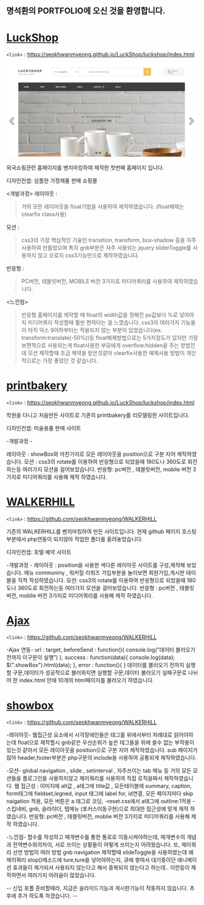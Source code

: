 ## 명석환의 PORTFOLIO에 오신 것을 환영합니다.

 
 

# [LuckShop](https://seokhwanmyeong.github.io/LuckShop/luckshop/index.html)
`<link>` : <https://seokhwanmyeong.github.io/LuckShop/luckshop/index.html>

![](https://github.com/seokhwanmyeong/LuckShop/blob/master/luckshop/luckshop.PNG)

외국쇼핑관련 홈페이지를 벤치마킹하여 제작한 첫번째 홈페이지 입니다.

디자인컨셉: 심플한 가정제품 판매 쇼핑몰

<개발과정>
레이아웃 :
>거의 모든 레이아웃을 float기법을 사용하여 제작하였습니다. (float해제는 clearfix class사용)

모션 :
>css3의 가장 핵심적인 기술인 transition, transform, box-shadow 등을 자주 사용하여 만들었으며
>특히 gnb부분은 자주 사용되는 jquery sliderToggle를 사용하지 않고 오로지 css3기능만으로 제작하였습니다.

반응형 : 
>PC버전, 태블릿버전, MOBILE 버전 3가지로 미디어쿼리를 사용하여 제작하였습니다.


<느낀점>
>반응형 홈페이지를 제작할 때 float의 width값을 정해진 px값보다 %로 넣어야지 미디어쿼리 작성할때 훨씬 편하다는 걸 느꼈습니다.
>css3의 여러가지 기능들이 아직 익스 9이하부터는 적용되지 않는 부분이 있었습니다(ex. transform:translate(-50%))등
>float해제방법으로는 5가지정도가 있지만 가장 보편적으로 사용되는게 float사용한 부모에게 overflow:hidden을 주는 방법인데
>모션 제작할때 조금 제약을 받은것같아 clearfix사용한 해제사용 방법이 개인적으로는 가장 좋았던 것 같습니다.



#  [printbakery](https://seokhwanmyeong.github.io/LuckShop/luckshop/index.html)
`<link>` : <https://seokhwanmyeong.github.io/LuckShop/luckshop/index.html>

학원을 다니고 처음만든 사이트로 기존의 printbakery를 리모델링한 사이트입니다.

디자인컨셉: 미술용품 판매 사이트


-개발과정 -

레이아웃 : showBox와 마찬가지로 모든 레이아웃을 position으로 구분 지어 제작하였습니다.
모션 : css3의 rotate를 이용하여 반응형으로 되었을때 180도나 360도로 회전하는등 여러가지 모션을 걸어보았습니다.
반응형: pc버전 , 태블릿버전, moblie 버전 3가지로 미디어쿼리를 사용해 제작 하였습니다.



#  [WALKERHILL](https://github.com/seokhwanmyeong/WALKERHILL)
`<link>` : <https://github.com/seokhwanmyeong/WALKERHILL>

기존의 WALKERHILL를 벤치마킹하여 만든 사이트입니다.
현재 github 페이지 호스팅부분에서 php연동이 되지않아 작업한 폴더를 올려놓았습니다.

디자인컨셉: 호텔 예약 사이트

-개발과정 -
레이아웃 : position을 사용한 색다른 레이아웃 사이트를 구성,제작해 보았습니다.
메뉴 communiny , 워커힐 리워즈 가입부분을 눌러보면 회원가입,게시판 테이블을 직적 작성하였습니다.
모션: css3의 rotate를 이용하여 반응형으로 되었을때 180도나 360도로 회전하는등 여러가지 모션을 걸어보았습니다.
반응형 : pc버전 , 태블릿버전, moblie 버전 3가지로 미디어쿼리를 사용해 제작 하였습니다.



#  [Ajax](https://github.com/seokhwanmyeong/WALKERHILL)
`<link>` : <https://github.com/seokhwanmyeong/WALKERHILL>

-Ajax 연동-
url : target, beforeSend : function(){ console.log("데이터 불러오기전까지 이구문이 실행") },
success : function(data){ console.log(data); $(".showBox").html(data); },
error : function(){ }
데이터를 불러오기 전까지 실행할 구문,데이터가 성공적으로 불러와지면 실행할 구문,데이터 불러오기 실패구문로 나뉘어
한 index.html 안에 10개의 html페이지를 불러오기 하였습니다.



# [showbox](https://github.com/seokhwanmyeong/WALKERHILL)
`<link>` : <https://github.com/seokhwanmyeong/WALKERHILL>

-레이아웃-
웹접근성 요소에서 시각장애인들은 태그를 위에서부터 차례대로 읽어야하는데 float으로 제작할시 gnb같은 우선순위가 높은 태그들을 위에 쓸수 
없는 부작용이 있는것 같아서 모든 레이아웃을 position으로 구분 지어 제작하였습니다.
sub 페이지가 많아 header,footer부분은 php구문의 include을 사용하여 공통되게 제작하였습니다.

-모션-
global navigation , slide , setinterval , 자주쓰이는 tab 메뉴 등 거의 모든 모션들을 플로그인을
사용하지않고 제이쿼리를 사용하여 직접 로직을짜서 제작하였습니다. 웹 접근성 : 이미지에 alt값 , a태그에 title값 , 모든테이블에 summary, caption, form태그에 fieldset,legned, input 태그에 label for, id연결, 모든 페이지마다 skip naigation 적용, 모든 버튼은 a 태그로 코딩, -reset.css에서 a태그에 outline:1적용 -스킵네비, gnb, 슬라이더, 탭메뉴 (포커스이동구현)으로 최대한 접근성에 맞게 제작 하였습니다. 반응형: pc버전 , 태블릿버전, moblie 버전 3가지로 미디어쿼리를 사용해 제작 하였습니다.

-느낀점-
함수를 작성하고 매개변수를 통한 통로로 이동시켜야하는데, 매개변수의 개념과 전역변수와의차이, 서로 쓰이는 상황들이 어떻게 쓰이는지 어려웠습니다. 또, 제이쿼리 선언 방법의 여러 방법 gnb navigation 제작할때 slideToggle을 사용하였는데 왜 제이쿼리 stop()메소드에 ture,ture을 넣어야하는지,
큐에 쌓여서 대기중이던 애니메이션 효과들이 제거되서 사용되지 않는다고 해서 중복되지 않는다고 하는데..
이런등이 제작하면서 여러가지 어려움이 많았습니다.

-- 신입 포폴 준비할때라, 지금은 슬라이드기능과 게시판기능이 작동하지 않습니다. 추후에 추가 하도록 하겠습니다. --


